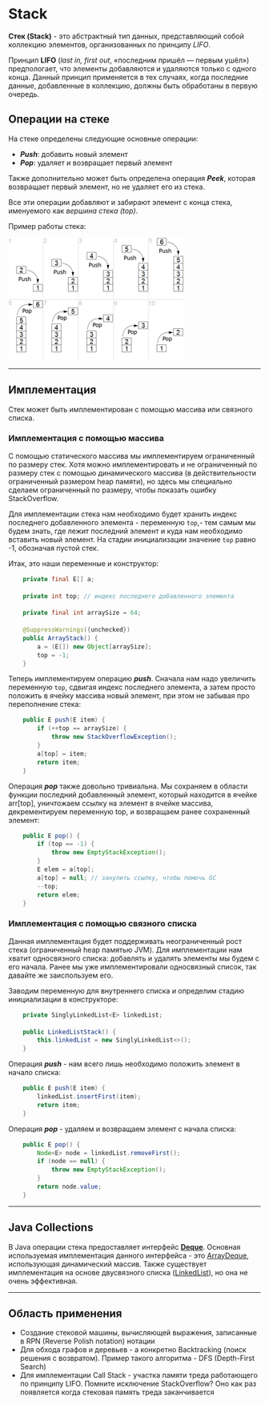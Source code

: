 # Stack

**Стек (Stack)** - это абстрактный тип данных, представляющий собой коллекцию элементов, организованных по принципу *LIFO*.

Принцип **LIFO** (*last in, first out*, «последним пришёл — первым ушёл») предпологает, что элементы добавляются и удаляются только с одного конца. Данный принцип применяется в тех случаях, когда последние данные, добавленные в коллекцию, должны быть обработаны в первую очередь.

## Операции на стеке

На стеке определены следующие основные операции:

- ***Push***: добавить новый элемент
- ***Pop***: удаляет и возвращает первый элемент

Также дополнительно может быть определена операция ***Peek***, которая возвращает первый элемент, но не удаляет его из стека.

Все эти операции добавляют и забирают элемент с конца стека, именуемого как *вершина стека (top)*.

Пример работы стека:

![LIFO Stack](../../assets/lifo_stack.png)

---

## Имплементация

Стек может быть имплементирован с помощью массива или связного списка.

### Имплементация с помощью массива

С помощью статического массива мы имплементируем ограниченный по размеру стек. Хотя можно имплементировать и не ограниченный по размеру стек с помощью динамического массива (в действительности ограниченный размером heap памяти), но здесь мы специально сделаем ограниченный по размеру, чтобы показать ошибку StackOverflow.

Для имплементации стека нам необходимо будет хранить индекс последнего добавленного элемента - переменную `top`,- тем самым мы будем знать, где лежит последний элемент и куда нам необходимо вставить новый элемент. На стадии инициализации значение `top` равно -1, обозначая пустой стек.

Итак, это наши переменные и конструктор:

```java
    private final E[] a;

    private int top; // индекс последнего добавленного элемента

    private final int arraySize = 64;

    @SuppressWarnings({unchecked})
    public ArrayStack() {
        a = (E[]) new Object[arraySize];
        top = -1;
    }
```

Теперь имплементируем операцию ***push***. Сначала нам надо увеличить переменную `top`, сдвигая индекс последнего элемента, а затем просто положить в ячейку массива новый элемент, при этом не забывая про переполнение стека:

```java
    public E push(E item) {
        if (++top == arraySize) {
            throw new StackOverflowException();
        }
        a[top] = item;
        return item;
    }
```

Операция ***pop*** также довольно тривиальна. Мы сохраняем в области функции последний добавленный элемент, который находится в ячейке arr[top], уничтожаем ссылку на элемент в ячейке массива, декрементируем переменную top, и возвращаем ранее сохраненный элемент:

```java
    public E pop() {
        if (top == -1) {
            throw new EmptyStackException();
        }
        E elem = a[top];
        a[top] = null; // занулить ссылку, чтобы помочь GC
        --top;
        return elem;
    }
```

### Имплементация с помощью связного списка

Данная имплементация будет поддерживать неограниченный рост стека (ограниченный heap памятью JVM). Для имплементации нам хватит односвязного списка: добавлять и удалять элементы мы будем с его начала. Ранее мы уже имплементировали односвязный список, так давайте же заиспользуем его.

Заводим переменную для внутреннего списка и определим стадию инициализации в конструкторе:

```java
    private SinglyLinkedList<E> linkedList;

    public LinkedListStack() {
        this.linkedList = new SinglyLinkedList<>();
    }
```

Операция ***push*** - нам всего лишь необходимо положить элемент в начало списка:

```java
    public E push(E item) {
        linkedList.insertFirst(item);
        return item;
    }
```

Операция ***pop*** - удаляем и возвращаем элемент с начала списка:
```java
    public E pop() {
        Node<E> node = linkedList.removeFirst();
        if (node == null) {
            throw new EmptyStackException();
        }
        return node.value;
    }
```

---

## Java Collections

В Java операции стека предоставляет интерфейс **[Deque](https://docs.oracle.com/javase/8/docs/api/java/util/Deque.html)**.
Основная используемая имплементация данного интерфейса - это [ArrayDeque](https://docs.oracle.com/javase/8/docs/api/java/util/ArrayDeque.html), использующая динамический массив. Также существует имплементация на основе двусвязного списка ([LinkedList](https://docs.oracle.com/javase/8/docs/api/java/util/LinkedList.html)), но она не очень эффективная.

---

## Область применения

- Создание стековой машины, вычисляющей выражения, записанные в RPN (Reverse Polish notation) нотации
- Для обхода графов и деревьев - а конкретно Backtracking (поиск решения с возвратом). Пример такого алгоритма - DFS (Depth-First Search)
- Для имплементации Call Stack - участка памяти треда работающего по принципу LIFO. Помните исключение StackOverflow? Оно как раз появляется когда стековая память треда заканчивается